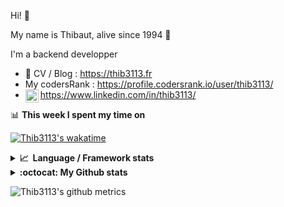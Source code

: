 Hi! 👋

My name is Thibaut, alive since 1994 🍷

I'm a backend developper

-   📝 CV / Blog : https://thib3113.fr
-   My codersRank : https://profile.codersrank.io/user/thib3113/
-   <a href="https://www.linkedin.com/in/thib3113/"><img align="left" alt="Thib3113's Linkedin" width="21px" src="https://raw.githubusercontent.com/peterthehan/peterthehan/master/assets/linkedin.svg" /></a> https://www.linkedin.com/in/thib3113/

📊 **This week I spent my time on**

[![Thib3113's wakatime](https://github-readme-stats.vercel.app/api/wakatime?username=thib3113&layout=default&theme=dracula&langs_count=6&hide_title=true&hide_border=true)](https://wakatime.com/@thib3113)

<details>
  <summary><b>📈&nbsp;&nbsp;Language&nbsp;/&nbsp;Framework stats</b></summary>
  <br/>  
  <a href='https://profile.codersrank.io/user/thib3113/'>
  <img src='http://cr-skills-chart-widget.azurewebsites.net/api/api?username=thib3113&padding=30&skills=php,batchfile,javascript,less,mysql,reactjs,scss,shell,typescript,vue'>
  </a>
</details>

<details>
  <summary><b>:octocat: My Github stats</b></summary>
  <br/>  
  
  <img src="https://github-readme-stats.vercel.app/api?username=thib3113&theme=dracula&show_icons=true&" alt="Thib3113's GitHub stats" />

<!--START_SECTION:activity-->

1. 🎉 Merged PR [#330](https://github.com/thib3113/unifi-blockips-srv/pull/330) in [thib3113/unifi-blockips-srv](https://github.com/thib3113/unifi-blockips-srv)
2. 🎉 Merged PR [#9](https://github.com/centreon/centreon-grafana-datasource/pull/9) in [centreon/centreon-grafana-datasource](https://github.com/centreon/centreon-grafana-datasource)
3. 🗣 Commented on [#1](https://github.com/joelnet/konami-code-react-component/issues/1) in [joelnet/konami-code-react-component](https://github.com/joelnet/konami-code-react-component)
4. 💪 Opened PR [#2](https://github.com/joelnet/konami-code-react-component/pull/2) in [joelnet/konami-code-react-component](https://github.com/joelnet/konami-code-react-component)
5. ❗️ Opened issue [#1](https://github.com/joelnet/konami-code-react-component/issues/1) in [joelnet/konami-code-react-component](https://github.com/joelnet/konami-code-react-component)
 <!--END_SECTION:activity-->

</details>

![Thib3113's github metrics](https://gist.githubusercontent.com/thib3113/83a96e16f8bca103f1b0e376186c66ec/raw/github-metrics.svg)
